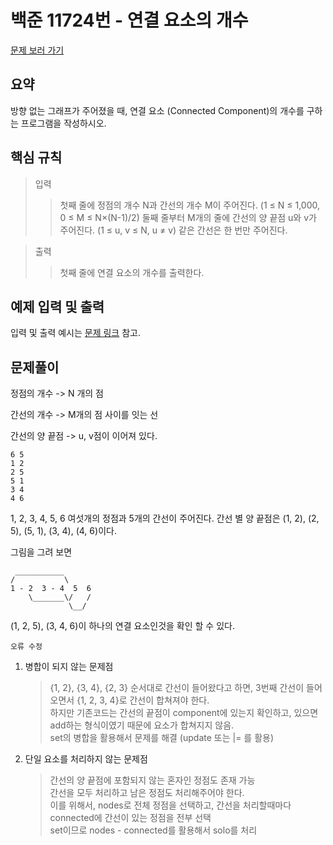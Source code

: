 # 백준 11724번 - 연결 요소의 개수

[문제 보러 가기](https://www.acmicpc.net/problem/11724)

## 요약

방향 없는 그래프가 주어졌을 때, 연결 요소 (Connected Component)의 개수를 구하는 프로그램을 작성하시오.

## 핵심 규칙

> 입력
>
> > 첫째 줄에 정점의 개수 N과 간선의 개수 M이 주어진다. (1 ≤ N ≤ 1,000, 0 ≤ M ≤ N×(N-1)/2)
> > 둘째 줄부터 M개의 줄에 간선의 양 끝점 u와 v가 주어진다. (1 ≤ u, v ≤ N, u ≠ v)
> > 같은 간선은 한 번만 주어진다.

> 출력
>
> > 첫째 줄에 연결 요소의 개수를 출력한다.

## 예제 입력 및 출력

입력 및 출력 예시는 [문제 링크](https://www.acmicpc.net/problem/11724) 참고.

## 문제풀이

정점의 개수 -> N 개의 점

간선의 개수 -> M개의 점 사이를 잇는 선

간선의 양 끝점 -> u, v점이 이어져 있다.

```Text
6 5
1 2
2 5
5 1
3 4
4 6
```

1, 2, 3, 4, 5, 6 여섯개의 정점과 5개의 간선이 주어진다.
간선 별 양 끝점은 (1, 2), (2, 5), (5, 1), (3, 4), (4, 6)이다.

그림을 그려 보면

```
 ___________
/           \
1 - 2  3 - 4  5  6
    \_______\/   /
             \__/
```

(1, 2, 5), (3, 4, 6)이 하나의 연결 요소인것을 확인 할 수 있다.

`오류 수정`

1. 병합이 되지 않는 문제점

   > {1, 2}, {3, 4}, {2, 3} 순서대로 간선이 들어왔다고 하면, 3번째 간선이 들어오면서 {1, 2, 3, 4}로 간선이 합쳐져야 한다.  
   > 하지만 기존코드는 간선의 끝점이 component에 있는지 확인하고, 있으면 add하는 형식이였기 때문에 요소가 합쳐지지 않음.  
   > set의 병합을 활용해서 문제를 해결 (update 또는 |= 를 활용)

2. 단일 요소를 처리하지 않는 문제점

   > 간선의 양 끝점에 포함되지 않는 혼자인 정점도 존재 가능  
   > 간선을 모두 처리하고 남은 정점도 처리해주어야 한다.  
   > 이를 위해서, nodes로 전체 정점을 선택하고, 간선을 처리할때마다 connected에 간선이 있는 정점을 전부 선택  
   > set이므로 nodes - connected를 활용해서 solo를 처리
